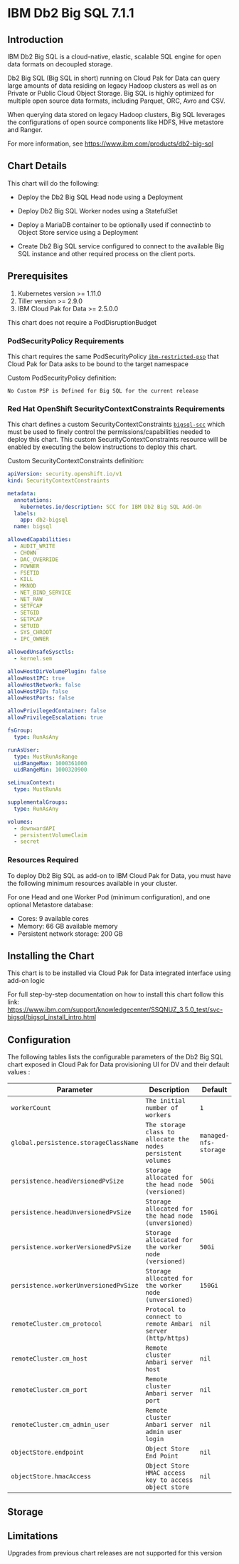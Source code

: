 # IBM Db2 Big SQL 7.1.1


## Introduction

IBM Db2 Big SQL is a cloud-native, elastic, scalable SQL engine for open data formats on decoupled storage.

Db2 Big SQL (Big SQL in short) running on Cloud Pak for Data can query large amounts of data residing on legacy Hadoop clusters as well as on Private or Public Cloud Object Storage. Big SQL is highly optimized for multiple open source data formats, including Parquet, ORC, Avro and CSV.

When querying data stored on legacy Hadoop clusters, Big SQL leverages the configurations of open source components like HDFS, Hive metastore and Ranger.

For more information, see https://www.ibm.com/products/db2-big-sql


## Chart Details

This chart will do the following:

* Deploy the Db2 Big SQL Head node using a Deployment
* Deploy Db2 Big SQL Worker nodes using a StatefulSet
* Deploy a MariaDB container to be optionally used if connectinb to Object Store service using a Deployment

* Create Db2 Big SQL service configured to connect to the available Big SQL instance and other required process on the client ports.


## Prerequisites

1. Kubernetes version >= 1.11.0
1. Tiller version >= 2.9.0
3. IBM Cloud Pak for Data >= 2.5.0.0

This chart does not require a PodDisruptionBudget

### PodSecurityPolicy Requirements	

This chart requires the same PodSecurityPolicy [`ibm-restricted-psp`](https://ibm.biz/cpkspec-psp) that Cloud Pak for Data asks to be bound to the target namespace

Custom PodSecurityPolicy definition:	
```	
No Custom PSP is Defined for Big SQL for the current release
```
### Red Hat OpenShift SecurityContextConstraints Requirements

This chart defines a custom SecurityContextConstraints [`bigsql-scc`](https://ibm.biz/cpkspec-scc) which must be used to finely control the permissions/capabilities needed to deploy this chart. This custom SecurityContextConstraints resource will be enabled by executing the below instructions to deploy this chart. 

Custom SecurityContextConstraints definition:
```yaml
apiVersion: security.openshift.io/v1
kind: SecurityContextConstraints

metadata:
  annotations:
    kubernetes.io/description: SCC for IBM Db2 Big SQL Add-On
  labels:
    app: db2-bigsql
  name: bigsql

allowedCapabilities:
  - AUDIT_WRITE 	
  - CHOWN	
  - DAC_OVERRIDE	
  - FOWNER	
  - FSETID	
  - KILL	
  - MKNOD	
  - NET_BIND_SERVICE	
  - NET_RAW	
  - SETFCAP	
  - SETGID	
  - SETPCAP	
  - SETUID	
  - SYS_CHROOT
  - IPC_OWNER

allowedUnsafeSysctls:
  - kernel.sem

allowHostDirVolumePlugin: false
allowHostIPC: true
allowHostNetwork: false
allowHostPID: false
allowHostPorts: false

allowPrivilegedContainer: false
allowPrivilegeEscalation: true

fsGroup:
  type: RunAsAny

runAsUser:
  type: MustRunAsRange
  uidRangeMax: 1000361000
  uidRangeMin: 1000320900

seLinuxContext:
  type: MustRunAs

supplementalGroups:
  type: RunAsAny

volumes:
  - downwardAPI
  - persistentVolumeClaim
  - secret
```

### Resources Required

To deploy Db2 Big SQL as add-on to IBM Cloud Pak for Data, you must have the following minimum resources available in your cluster.

For one Head and one Worker Pod (minimum configuration), and one optional Metastore database:
* Cores: 9 available cores
* Memory: 66 GB available memory
* Persistent network storage: 200 GB


## Installing the Chart

This chart is to be installed via Cloud Pak for Data integrated interface using add-on logic

For full step-by-step documentation on how to install this chart follow this link:
https://www.ibm.com/support/knowledgecenter/SSQNUZ_3.5.0_test/svc-bigsql/bigsql_install_intro.html

## Configuration

The following tables lists the configurable parameters of the Db2 Big SQL chart exposed in Cloud Pak for Data provisioning UI for DV and their default values : 

| Parameter                               | Description                                                   | Default               |
|-----------------------------------------|---------------------------------------------------------------|-----------------------|
| `workerCount`                           | `The initial number of workers`                               | `1`                   |
| `global.persistence.storageClassName`   | `The storage class to allocate the nodes persistent volumes`  | `managed-nfs-storage` |
| `persistence.headVersionedPvSize`       | `Storage allocated for the head node (versioned)`             | `50Gi`                |
| `persistence.headUnversionedPvSize`     | `Storage allocated for the head node (unversioned)`           | `150Gi`               |
| `persistence.workerVersionedPvSize`     | `Storage allocated for the worker node (versioned)`           | `50Gi`                |
| `persistence.workerUnversionedPvSize`   | `Storage allocated for the worker node (unversioned)`         | `150Gi`               |
| `remoteCluster.cm_protocol`             | `Protocol to connect to remote Ambari server (http/https)`    | `nil`                 |
| `remoteCluster.cm_host`                 | `Remote cluster Ambari server host`                           | `nil`                 |
| `remoteCluster.cm_port`                 | `Remote cluster Ambari server port`                           | `nil`                 |
| `remoteCluster.cm_admin_user`           | `Remote cluster Ambari server admin user login`               | `nil`                 |
| `objectStore.endpoint`                  | `Object Store End Point`                                      | `nil`                 |
| `objectStore.hmacAccess`                | `Object Store HMAC access key to access object store`         | `nil`                 |


## Storage 


## Limitations

Upgrades from previous chart releases are not supported for this version

